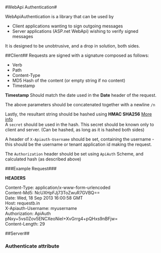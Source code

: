 #WebApi Authentication#

WebApiAuthentication is a library that can be used by 

 - Client applications wanting to sign outgoing messages
 - Server applications (ASP.net WebApi) wishing to verify signed messages

It is designed to be unobtrusive, and a drop in solution, both sides.

##Client##
Requests are signed with a signature composed as follows:

- Verb
- Path
- Content-Type
- MD5 Hash of the content (or empty string if no content)
- Timestamp


**Timestamp** Should match the date used in the **Date** header of the request.

The above parameters should be concatenated together with a newline `/n`

Lastly, the resultant string should be hashed using **HMAC SHA256** [More info](http://en.wikipedia.org/wiki/hash-based_message_authentication_code "More Info")  
A `secret` should be used in the hash. This secret should be known only to client and server. (Can be hashed, as long as it is hashed both sides)

A header of `X-Apiauth-Username` should be set, containing the username - this should be the username or tenant application id making the request.

The `Authorization` header should be set using `ApiAuth` Scheme, and calculated hash (as described above)

###Example Request###

**HEADERS**

Content-Type: application/x-www-form-urlencoded  
Content-Md5: NcUXHpFJj73ToZwuR7GVBQ==  
Date: Wed, 18 Sep 2013 16:00:58 GMT  
Host: requestb.in  
X-Apiauth-Username: myusername  
Authorization: ApiAuth pNxy+5vs0Zov5ENCXeoNieI+XvGrrg4+pQHxs9nBFjw=  
Content-Length: 29  

##Server##
 
 
### Authenticate attribute ###
